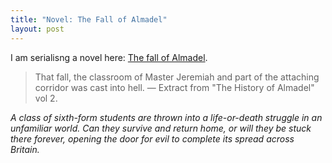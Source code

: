```yaml
---
title: "Novel: The Fall of Almadel"
layout: post
---
```


I am serialisng a novel here: [The fall of Almadel](https://www.royalroad.com/fiction/47208/the-fall-of-almadel).

> That fall, the classroom of Master Jeremiah and part of the attaching corridor was cast into hell.
> — Extract from "The History of Almadel" vol 2.

_A class of sixth-form students are thrown into a life-or-death struggle in an unfamiliar world. Can they survive and return home, or will they be stuck there forever, opening the door for evil to complete its spread across Britain._